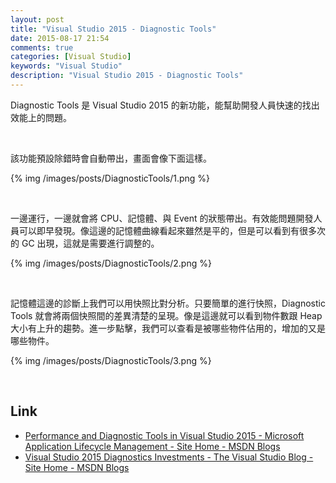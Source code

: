```yaml
---
layout: post
title: "Visual Studio 2015 - Diagnostic Tools"
date: 2015-08-17 21:54
comments: true
categories: [Visual Studio]
keywords: "Visual Studio"
description: "Visual Studio 2015 - Diagnostic Tools"
---
```


Diagnostic Tools 是 Visual Studio 2015 的新功能，能幫助開發人員快速的找出效能上的問題。  

<!-- More -->

<br/>


該功能預設除錯時會自動帶出，畫面會像下面這樣。  


{% img /images/posts/DiagnosticTools/1.png %}

<br/>



一邊運行，一邊就會將 CPU、記憶體、與 Event 的狀態帶出。有效能問題開發人員可以即早發現。像這邊的記憶體曲線看起來雖然是平的，但是可以看到有很多次的 GC 出現，這就是需要進行調整的。    

{% img /images/posts/DiagnosticTools/2.png %}

<br/>


記憶體這邊的診斷上我們可以用快照比對分析。只要簡單的進行快照，Diagnostic Tools 就會將兩個快照間的差異清楚的呈現。像是這邊就可以看到物件數跟 Heap 大小有上升的趨勢。進一步點擊，我們可以查看是被哪些物件佔用的，增加的又是哪些物件。   

{% img /images/posts/DiagnosticTools/3.png %}

<br/>

Link
----
* [Performance and Diagnostic Tools in Visual Studio 2015 - Microsoft Application Lifecycle Management - Site Home - MSDN Blogs](http://blogs.msdn.com/b/visualstudioalm/archive/2015/07/20/performance-and-diagnostic-tools-in-visual-studio-2015.aspx)
* [Visual Studio 2015 Diagnostics Investments - The Visual Studio Blog - Site Home - MSDN Blogs](http://blogs.msdn.com/b/visualstudio/archive/2015/07/23/visual-studio-2015-diagnostics-investments.aspx)

